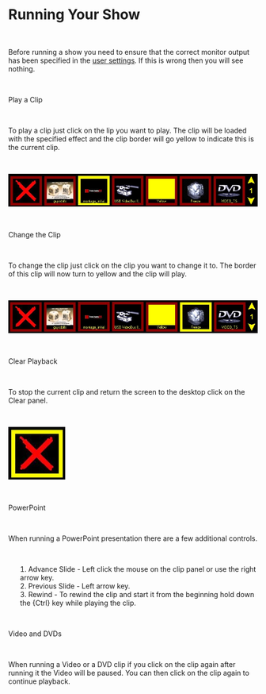 <h1 class="rvps4"><span class="rvts0"><span class="rvts19">Running Your 
 Show</span></span></h1>
<p><span class="rvts10"><br>
</span></p>
<p><span class="rvts11">Before running a show you need to ensure that the 
 correct monitor output has been specified in the</span> <a class="rvts12" 
															 href="..\..\reference\setup\DisplayProfiles.md">user 
 settings</a><span class="rvts13">. If this is wrong then you will see 
 nothing.</span></p>
<p><span class="rvts14"><br>
</span></p>
<p><span class="rvts15">Play a Clip</span></p>
<p><span class="rvts14"><br>
</span></p>
<p><span class="rvts13">To play a clip just click on the lip you want to 
 play. The clip will be loaded with the specified effect and the clip border 
 will go yellow to indicate this is the current clip.</span></p>
<p><span class="rvts14"><br>
</span></p>
<p><img alt="" src="../../images/img_280.jpg" border="0" class="hcp2"></p>
<p><span class="rvts14"><br>
</span></p>
<p><span class="rvts15">Change the Clip</span></p>
<p><span class="rvts13"><br>
</span></p>
<p><span class="rvts13">To change the clip just click on the clip you want 
 to change it to. The border of this clip will now turn to yellow and the 
 clip will play.</span></p>
<p><span class="rvts14"><br>
</span></p>
<p><img alt="" src="../../images/img_281.jpg" border="0" class="hcp2"></p>
<p><span class="rvts14"><br>
</span></p>
<p><span class="rvts15">Clear Playback</span></p>
<p><span class="rvts14"><br>
</span></p>
<p><span class="rvts13">To stop the current clip and return the screen 
 to the desktop click on the Clear panel.</span></p>
<p><span class="rvts14"><br>
</span></p>
<p class="rvps2"><img alt="" src="../../images/img_282.jpg" border="0" class="hcp2"></p>
<p class="rvps2"><span class="rvts10"><br>
</span></p>
<p><span class="rvts16">PowerPoint</span></p>
<p><span class="rvts16"><br>
</span></p>
<p><span class="rvts11">When running a PowerPoint presentation there are 
 a few additional controls.</span></p>
<p><span class="rvts11"><br>
</span></p>
<ol style="text-indent: 0px; margin-left: 0px; list-style-position: inside;">
	<li value="1"><span class="rvts17">Advance Slide</span> <span class="rvts11">- 
	 Left click the mouse on the clip panel or use the right arrow key.</span></li>
	<li value="2"><span class="rvts17">Previous Slide</span> <span class="rvts11">- 
	 Left arrow key.</span></li>
	<li value="3"><span class="rvts17">Rewind</span> <span class="rvts11">- 
	 To rewind the clip and start it from the beginning hold down the {Ctrl} 
	 key while playing the clip.</span></li>
</ol>
<p><span class="rvts11"><br>
</span></p>
<p><span class="rvts16">Video and DVDs</span></p>
<p><span class="rvts16"><br>
</span></p>
<p><span class="rvts11">When running a Video or a DVD clip if you click 
 on the clip again after running it the Video will be paused. You can then 
 click on the clip again to continue playback.</span></p>

